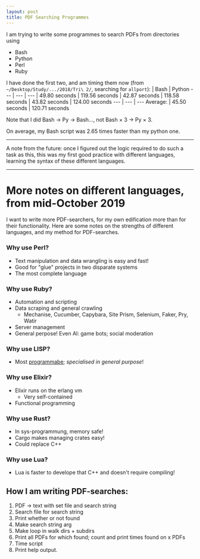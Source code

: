 ```yaml
---
layout: post
title: PDF Searching Programmes
---
```


I am trying to write some programmes to search PDFs from directories using
  - Bash
  - Python
  - Perl
  - Ruby

I have done the first two, and am timing them now (from `~/Desktop/Study/.../2018/Tri\ 2/`, searching for `allport`):
| Bash | Python
--- | --- | ---
| 49.80 seconds | 119.56 seconds
| 42.87 seconds | 118.58 seconds
| 43.82 seconds | 124.00 seconds
--- | --- | ---
Average: | 45.50 seconds | 120.71 seconds


Note that I did Bash &rarr; Py &rarr; Bash..., not Bash &times; 3 &rarr; Py &times; 3.

On average, my Bash script was 2.65 times faster than my python one.

---

A note from the future: once I figured out the logic required to do such a task as this, this was my first good practice with different languages, learning the syntax of these different languages.

---

# More notes on different languages, from mid-October 2019

I want to write more PDF-searchers, for my own edification more than for their functionality.  Here are some notes on the strengths of different languages, and my method for PDF-searches.

### Why use Perl?
  - Text manipulation and data wrangling is easy and fast!
  - Good for "glue" projects in two disparate systems
  - The most complete language

### Why use Ruby?
  - Automation and scripting
  - Data scraping and general crawling
    - Mechanise, Cucumber, Capybara, Site Prism, Selenium, Faker, Pry, Watir
  - Server management
  - General perpose!  Even AI: game bots; social moderation

### Why use LISP?
  - Most <u>programmabe</u>; <i>specialised in general purpose</i>!

### Why use Elixir?
  - Elixir runs on the erlang vm
    - Very self-contained
  - Functional programming

### Why use Rust?
  - In sys-programmung, memory safe!
  - Cargo makes managing crates easy!
  - Could replace C++

### Why use Lua?
  - Lua is faster to develope that C++ and doesn't require compiling!

## How I am writing PDF-searches:
  1. PDF &rarr; text with set file and search string
  2. Search file for search string
  3. Print whether or not found
  4. Make search string arg
  5. Make loop in walk dirs + subdirs
  6. Print all PDFs for which found; count and print times found on x PDFs
  7. Time script
  8. Print help output.